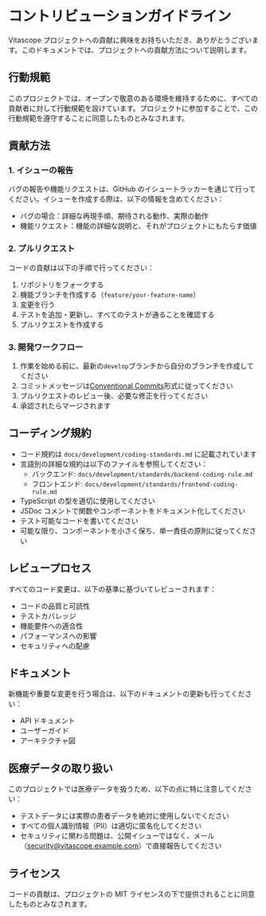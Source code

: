 # コントリビューションガイドライン

Vitascope プロジェクトへの貢献に興味をお持ちいただき、ありがとうございます。このドキュメントでは、プロジェクトへの貢献方法について説明します。

## 行動規範

このプロジェクトでは、オープンで敬意のある環境を維持するために、すべての貢献者に対して行動規範を設けています。プロジェクトに参加することで、この行動規範を遵守することに同意したものとみなされます。

## 貢献方法

### 1. イシューの報告

バグの報告や機能リクエストは、GitHub のイシュートラッカーを通じて行ってください。イシューを作成する際は、以下の情報を含めてください：

- バグの場合：詳細な再現手順、期待される動作、実際の動作
- 機能リクエスト：機能の詳細な説明と、それがプロジェクトにもたらす価値

### 2. プルリクエスト

コードの貢献は以下の手順で行ってください：

1. リポジトリをフォークする
2. 機能ブランチを作成する（`feature/your-feature-name`）
3. 変更を行う
4. テストを追加・更新し、すべてのテストが通ることを確認する
5. プルリクエストを作成する

### 3. 開発ワークフロー

1. 作業を始める前に、最新の`develop`ブランチから自分のブランチを作成してください
2. コミットメッセージは[Conventional Commits](https://www.conventionalcommits.org/)形式に従ってください
3. プルリクエストのレビュー後、必要な修正を行ってください
4. 承認されたらマージされます

## コーディング規約

- コード規約は `docs/development/coding-standards.md` に記載されています
- 言語別の詳細な規約は以下のファイルを参照してください：
  - バックエンド: `docs/development/standards/backend-coding-rule.md`
  - フロントエンド: `docs/development/standards/frontend-coding-rule.md`
- TypeScript の型を適切に使用してください
- JSDoc コメントで関数やコンポーネントをドキュメント化してください
- テスト可能なコードを書いてください
- 可能な限り、コンポーネントを小さく保ち、単一責任の原則に従ってください

## レビュープロセス

すべてのコード変更は、以下の基準に基づいてレビューされます：

- コードの品質と可読性
- テストカバレッジ
- 機能要件への適合性
- パフォーマンスへの影響
- セキュリティへの配慮

## ドキュメント

新機能や重要な変更を行う場合は、以下のドキュメントの更新も行ってください：

- API ドキュメント
- ユーザーガイド
- アーキテクチャ図

## 医療データの取り扱い

このプロジェクトでは医療データを扱うため、以下の点に特に注意してください：

- テストデータには実際の患者データを絶対に使用しないでください
- すべての個人識別情報（PII）は適切に匿名化してください
- セキュリティに関わる問題は、公開イシューではなく、メール（security@vitascope.example.com）で直接報告してください

## ライセンス

コードの貢献は、プロジェクトの MIT ライセンスの下で提供されることに同意したものとみなされます。
